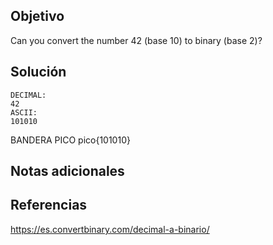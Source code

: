 ## Objetivo
Can you convert the number 42 (base 10) to binary (base 2)?

## Solución

```
DECIMAL:
42
ASCII:
101010

```

BANDERA PICO
pico{101010}

## Notas adicionales

## Referencias
https://es.convertbinary.com/decimal-a-binario/